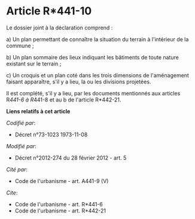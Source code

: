 # Article R*441-10

Le dossier joint à la déclaration comprend : 

a) Un plan permettant de connaître la situation du terrain à l'intérieur de la commune ; 

b) Un plan sommaire des lieux indiquant les bâtiments de toute nature existant sur le terrain ; 

c) Un croquis et un plan coté dans les trois dimensions de l'aménagement faisant apparaître, s'il y a lieu, la ou les
divisions projetées. 

Il est complété, s'il y a lieu, par les documents mentionnés aux articles R*441-6 à R*441-8 et au b de l'article R*442-21.

**Liens relatifs à cet article**

_Codifié par_:

  - Décret n°73-1023 1973-11-08

_Modifié par_:

  - Décret n°2012-274 du 28 février 2012 - art. 5

_Cité par_:

  - Code de l'urbanisme - art. A441-9 (V)

_Cite_:

  - Code de l'urbanisme - art. R*441-6
  - Code de l'urbanisme - art. R*442-21

